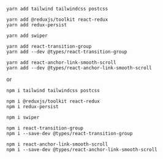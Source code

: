     yarn add tailwind tailwindcss postcss

    yarn add @reduxjs/toolkit react-redux
    yarn add redux-persist

    yarn add swiper

    yarn add react-transition-group
    yarn add --dev @types/react-transition-group

    yarn add react-anchor-link-smooth-scroll
    yarn add --dev @types/react-anchor-link-smooth-scroll

or

    npm i tailwind tailwindcss postcss

    npm i @reduxjs/toolkit react-redux
    npm i redux-persist

    npm i swiper

    npm i react-transition-group
    npm i --save-dev @types/react-transition-group

    npm i react-anchor-link-smooth-scroll
    npm i --save-dev @types/react-anchor-link-smooth-scroll
